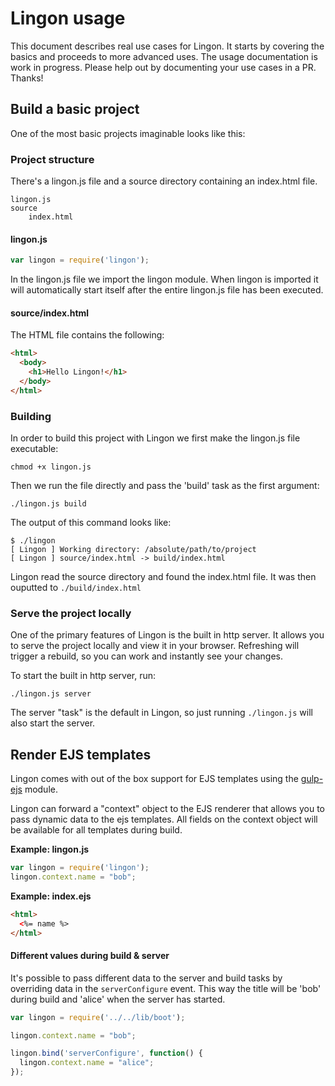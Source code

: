 # Lingon usage

This document describes real use cases for Lingon. It starts by covering the basics and proceeds to more advanced uses. The usage documentation is work in progress. Please help out by documenting your use cases in a PR. Thanks!

## Build a basic project

One of the most basic projects imaginable looks like this: 

### Project structure

There's a lingon.js file and a source directory containing an index.html file.

	lingon.js
	source
		index.html

#### lingon.js
```JavaScript
var lingon = require('lingon');
```

In the lingon.js file we import the lingon module. When lingon is imported it will automatically start itself after the entire lingon.js file has been executed.


#### source/index.html

The HTML file contains the following: 

```HTML
<html>
  <body>
    <h1>Hello Lingon!</h1>
  </body>
</html>
```

### Building

In order to build this project with Lingon we first make the lingon.js file executable:

	chmod +x lingon.js

Then we run the file directly and pass the 'build' task as the first argument:

	./lingon.js build

The output of this command looks like:

```
$ ./lingon
[ Lingon ] Working directory: /absolute/path/to/project
[ Lingon ] source/index.html -> build/index.html
```

Lingon read the source directory and found the index.html file. It was then ouputted to ``./build/index.html``

### Serve the project locally

One of the primary features of Lingon is the built in http server. It allows you to serve the project locally and view it in your browser. Refreshing will trigger a rebuild, so you can work and instantly see your changes.

To start the built in http server, run: 

	./lingon.js server

The server "task" is the default in Lingon, so just running ``./lingon.js`` will also start the server.

## Render EJS templates

Lingon comes with out of the box support for EJS templates using the [gulp-ejs](https://github.com/rogeriopvl/gulp-ejs) module. 

Lingon can forward a "context" object to the EJS renderer that allows you to pass dynamic data to the ejs templates. All fields on the context object will be available for all templates during build.

**Example: lingon.js**

```JavaScript
var lingon = require('lingon');
lingon.context.name = "bob";

```

**Example: index.ejs**

```html
<html>
  <%= name %>
</html>
```

#### Different values during build & server
It's possible to pass different data to the server and build tasks by overriding data in the `serverConfigure` event. This way the title will be 'bob' during build and 'alice' when the server has started.

```JavaScript
var lingon = require('../../lib/boot');

lingon.context.name = "bob";

lingon.bind('serverConfigure', function() {
  lingon.context.name = "alice";
});

```